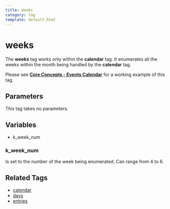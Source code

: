 ```yaml
---
title: weeks
category: tag
template: default.html
---
```


# weeks

The **weeks** tag works only within the **calendar** tag. It enumerates all the weeks within the month being handled by the **calendar** tag.

Please see [**Core Concepts - Events Calendar**](../../concepts/events-calendar.html) for a working example of this tag.

## Parameters

This tag takes no parameters.

## Variables

*   k\_week\_num

### k_week_num

Is set to the number of the week being enumerated. Can range from 4 to 6\.

## Related Tags

*   [calendar](../calendar.html)
*   [days](../days.html)
*   [entries](../entries.html)
